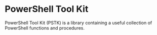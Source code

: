 # PowerShell Tool Kit
PowerShell Tool Kit (PSTK) is a library containing a useful collection of PowerShell functions and procedures.
